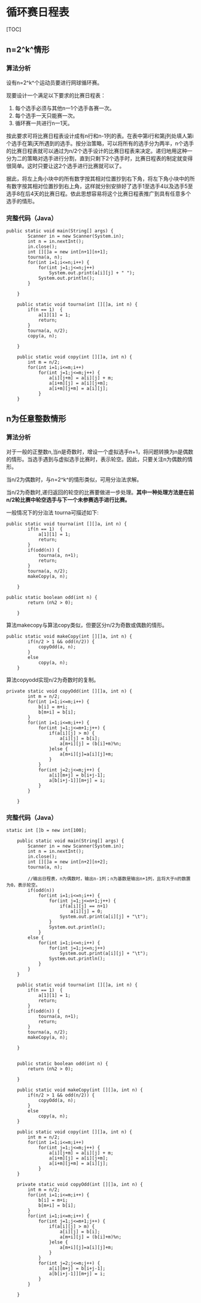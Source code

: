 # 循环赛日程表

[TOC]



## n=2^k^情形

### 算法分析

设有n=2^k^个运动员要进行网球循环赛。

现要设计一个满足以下要求的比赛日程表：

1. 每个选手必须与其他n一1个选手各赛一次。
2. 每个选手一天只能赛一次。
3. 循环赛一共进行n一1天。

按此要求可将比赛日程表设计成有n行和n-1列的表。在表中第i行和第j列处填人第i个选手在第j天所遇到的选手。按分治策略，可以将所有的选手分为两半，n个选手的比赛日程表就可以通过为n/2个选手设计的比赛日程表来决定。递归地用这种一分为二的策略对选手进行分割，直到只剩下2个选手时，比赛日程表的制定就变得很简单。这时只要让这2个选手进行比赛就可以了。

据此，将左上角小块中的所有数字按其相对位置抄到右下角，将左下角小块中的所有数字按其相对位置抄到右上角，这样就分别安排好了选手1至选手4以及选手5至选手8在后4天的比赛日程。依此思想容易将这个比赛日程表推广到具有任意多个选手的情形。



### 完整代码（Java）

```
public static void main(String[] args) {
		Scanner in = new Scanner(System.in);
		int n = in.nextInt();
		in.close();
		int [][]a = new int[n+1][n+1];
		tourna(a, n);
		for(int i=1;i<=n;i++) {
			for(int j=1;j<=n;j++)
				System.out.print(a[i][j] + " ");
			System.out.println();
		}
			
	}
	
	public static void tourna(int [][]a, int n) {
		if(n == 1)	{
			a[1][1] = 1;
			return;
		}
		tourna(a, n/2);
		copy(a, n);
		
	}
	
	public static void copy(int [][]a, int n) {
		int m = n/2;
		for(int i=1;i<=m;i++)
			for(int j=1;j<=m;j++) {
				a[i][j+m] = a[i][j] + m;
				a[i+m][j] = a[i][j+m];
				a[i+m][j+m] = a[i][j];
			}
	}
```





## n为任意整数情形

### 算法分析

对于一般的正整数n,当n是奇数时，增设一个虚拟选手n+1，将问题转换为n是偶数的情形。当选手遇到与虚拟选手比赛时，表示轮空。因此，只要关注n为偶数的情形。

当n/2为偶数时，与n=2^k^的情形类似，可用分治法求解。

当n/2为奇数时,递归返回的轮空的比赛要做进一步处理。**其中一种处理方法是在前n/2轮比赛中轮空选手与下一个未参赛选手进行比赛。**

一般情况下的分治法 tourna可描述如下:

```
public static void tourna(int [][]a, int n) {
		if(n == 1)	{
			a[1][1] = 1;
			return;
		}
		if(odd(n)) {
			tourna(a, n+1);
			return;
		}
		tourna(a, n/2);
		makeCopy(a, n);
		
	}
```

```
public static boolean odd(int n) {
		return (n%2 > 0);
		
	}
```



算法makecopy与算法copy类似，但要区分n/2为奇数或偶数的情形。

```
public static void makeCopy(int [][]a, int n) {
		if(n/2 > 1 && odd(n/2)) {
			copyOdd(a, n);
		}
		else
			copy(a, n);
	}
```



算法copyodd实现n/2为奇数时的复制。

```
private static void copyOdd(int [][]a, int n) {
		int m = n/2;
		for(int i=1;i<=m;i++) {
			b[i] = m+i;
			b[m+i] = b[i];
		}
		for(int i=1;i<=m;i++) {
			for(int j=1;j<=m+1;j++) {
				if(a[i][j] > m) {
					a[i][j] = b[i];
					a[m+i][j] = (b[i]+m)%n;
				}else {
					a[m+i][j]=a[i][j]+m;
				}
			}
			for(int j=2;j<=m;j++) {
				a[i][m+j] = b[i+j-1];
				a[b[i+j-1]][m+j] = i;
			}
		}
		
	}
```



### 完整代码（Java）

```
static int []b = new int[100];
	
	public static void main(String[] args) {
		Scanner in = new Scanner(System.in);
		int n = in.nextInt();
		in.close();
		int [][]a = new int[n+2][n+2];
		tourna(a, n);
		
		//输出日程表，n为偶数时，输出n-1列；n为基数是输出n+1列，且将大于n的数置为0，表示轮空。
		if(odd(n))
			for(int i=1;i<=n;i++) {
				for(int j=1;j<=n+1;j++) {
					if(a[i][j] == n+1)
						a[i][j] = 0;
					System.out.print(a[i][j] + "\t");
				}	
				System.out.println();
			}
		else {
			for(int i=1;i<=n;i++) {
				for(int j=1;j<=n;j++)
					System.out.print(a[i][j] + "\t");
				System.out.println();
			}
		}
	}
	
	public static void tourna(int [][]a, int n) {
		if(n == 1)	{
			a[1][1] = 1;
			return;
		}
		if(odd(n)) {
			tourna(a, n+1);
			return;
		}
		tourna(a, n/2);
		makeCopy(a, n);
		
	}
	
	
	public static boolean odd(int n) {
		return (n%2 > 0);
		
	}
	
	public static void makeCopy(int [][]a, int n) {
		if(n/2 > 1 && odd(n/2)) {
			copyOdd(a, n);
		}
		else
			copy(a, n);
	}

	public static void copy(int [][]a, int n) {
		int m = n/2;
		for(int i=1;i<=m;i++)
			for(int j=1;j<=m;j++) {
				a[i][j+m] = a[i][j] + m;
				a[i+m][j] = a[i][j+m];
				a[i+m][j+m] = a[i][j];
			}
	}
	
	private static void copyOdd(int [][]a, int n) {
		int m = n/2;
		for(int i=1;i<=m;i++) {
			b[i] = m+i;
			b[m+i] = b[i];
		}
		for(int i=1;i<=m;i++) {
			for(int j=1;j<=m+1;j++) {
				if(a[i][j] > m) {
					a[i][j] = b[i];
					a[m+i][j] = (b[i]+m)%n;
				}else {
					a[m+i][j]=a[i][j]+m;
				}
			}
			for(int j=2;j<=m;j++) {
				a[i][m+j] = b[i+j-1];
				a[b[i+j-1]][m+j] = i;
			}
		}
		
	}
```

